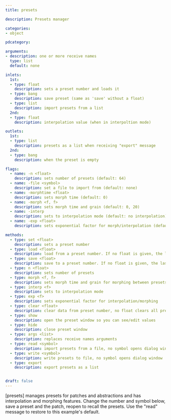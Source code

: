 ```yaml
---
title: presets

description: Presets manager

categories:
- object

pdcategory:

arguments:
- description: one or more receive names
  type: list
  default: none

inlets:
  1st:
  - type: float
    description: sets a preset number and loads it
  - type: bang
    description: save preset (same as 'save' without a float)
  - type: list
    description: import presets from a list
  2nd:
  - type: float
    description: interpolation value (when in interpoltion mode)

outlets:
  1st:
  - type: list
    description: presets as a list when receiving "export" message
  2nd:
  - type: bang
    description: when the preset is empty

flags:
  - name: -n <float>
    description: sets number of presets (default: 64)
  - name: -file <symbol>
    description: set a file to import from (default: none)
  - name: -morphtime <float>
    description: sets morph time (default: 0)
  - name: -morph <f, f>
    description: sets morph time and grain (default: 0, 20)
  - name: -interp
    description: sets to interpolation mode (default: no interpolation)
  - name: -exp <float>
    description: sets exponential factor for morph/interpolation (default: 1)

methods:
  - type: set <float>
    description: sets a preset number
  - type: load <float>
    description: load from a preset number. If no float is given, the last set preset number is loaded
  - type: save <float>
    description: save to a preset number. If no float is given, the last set preset is saved
  - type: n <float>
    description: sets number of presets
  - type: morph <f, f>
    description: sets morph time and grain for morphing between presets
  - type: interp <f>
    description: sets to interpolation mode
  - type: exp <f>
    description: sets exponential factor for interpolation/morphing
  - type: clear <float>
    description: clear data from preset number, no float clears all presets
  - type: show
    description: open the preset window so you can see/edit values
  - type: hide
    description: close preset window
  - type: args <list>
    description: replaces receive names arguments
  - type: read <symbol>
    description: import presets from a file, no symbol opens dialog window
  - type: write <symbol>
    description: write presets to file, no symbol opens dialog window
  - type: export
    description: export presets as a list


draft: false
---
```


[presets] manages presets for patches and abstractions and has interpolation and morphing features. Change the number and symbol below, save a preset and the patch, reopen to recall the presets. Use the "read" message to restore to this example's default.

